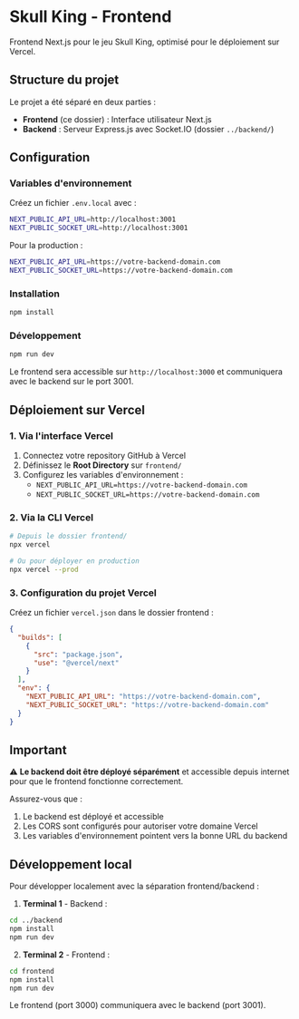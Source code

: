 # Skull King - Frontend

Frontend Next.js pour le jeu Skull King, optimisé pour le déploiement sur Vercel.

## Structure du projet

Le projet a été séparé en deux parties :
- **Frontend** (ce dossier) : Interface utilisateur Next.js
- **Backend** : Serveur Express.js avec Socket.IO (dossier `../backend/`)

## Configuration

### Variables d'environnement

Créez un fichier `.env.local` avec :

```bash
NEXT_PUBLIC_API_URL=http://localhost:3001
NEXT_PUBLIC_SOCKET_URL=http://localhost:3001
```

Pour la production :
```bash
NEXT_PUBLIC_API_URL=https://votre-backend-domain.com
NEXT_PUBLIC_SOCKET_URL=https://votre-backend-domain.com
```

### Installation

```bash
npm install
```

### Développement

```bash
npm run dev
```

Le frontend sera accessible sur `http://localhost:3000` et communiquera avec le backend sur le port 3001.

## Déploiement sur Vercel

### 1. Via l'interface Vercel

1. Connectez votre repository GitHub à Vercel
2. Définissez le **Root Directory** sur `frontend/`
3. Configurez les variables d'environnement :
   - `NEXT_PUBLIC_API_URL=https://votre-backend-domain.com`
   - `NEXT_PUBLIC_SOCKET_URL=https://votre-backend-domain.com`

### 2. Via la CLI Vercel

```bash
# Depuis le dossier frontend/
npx vercel

# Ou pour déployer en production
npx vercel --prod
```

### 3. Configuration du projet Vercel

Créez un fichier `vercel.json` dans le dossier frontend :

```json
{
  "builds": [
    {
      "src": "package.json",
      "use": "@vercel/next"
    }
  ],
  "env": {
    "NEXT_PUBLIC_API_URL": "https://votre-backend-domain.com",
    "NEXT_PUBLIC_SOCKET_URL": "https://votre-backend-domain.com"
  }
}
```

## Important

⚠️ **Le backend doit être déployé séparément** et accessible depuis internet pour que le frontend fonctionne correctement.

Assurez-vous que :
1. Le backend est déployé et accessible
2. Les CORS sont configurés pour autoriser votre domaine Vercel
3. Les variables d'environnement pointent vers la bonne URL du backend

## Développement local

Pour développer localement avec la séparation frontend/backend :

1. **Terminal 1** - Backend :
```bash
cd ../backend
npm install
npm run dev
```

2. **Terminal 2** - Frontend :
```bash
cd frontend
npm install
npm run dev
```

Le frontend (port 3000) communiquera avec le backend (port 3001).
